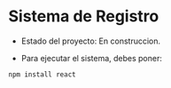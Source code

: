 <h1> Sistema de Registro </h1>

- Estado del proyecto: En construccion.

- Para ejecutar el sistema, debes poner:

```npm install react```
